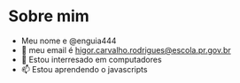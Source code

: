 # Sobre mim
-  Meu nome e @enguia444
- 🌱 meu email é higor.carvalho.rodrigues@escola.pr.gov.br
- 💞️ Estou interresado em computadores
- 📫 Estou aprendendo o javascripts

